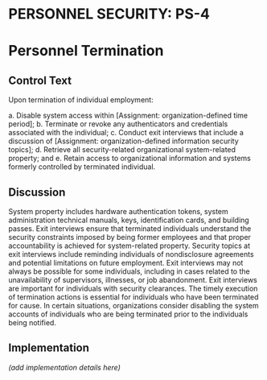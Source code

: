 # PERSONNEL SECURITY: PS-4
# Personnel Termination

## Control Text

Upon termination of individual employment:

a. Disable system access within [Assignment: organization-defined time period];
b. Terminate or revoke any authenticators and credentials associated with the individual;
c. Conduct exit interviews that include a discussion of [Assignment: organization-defined information security topics];
d. Retrieve all security-related organizational system-related property; and
e. Retain access to organizational information and systems formerly controlled by terminated individual.

## Discussion

System property includes hardware authentication tokens, system administration technical manuals, keys, identification cards, and building passes. Exit interviews ensure that terminated individuals understand the security constraints imposed by being former employees and that proper accountability is achieved for system-related property. Security topics at exit interviews include reminding individuals of nondisclosure agreements and potential limitations on future employment. Exit interviews may not always be possible for some individuals, including in cases related to the unavailability of supervisors, illnesses, or job abandonment. Exit interviews are important for individuals with security clearances. The timely execution of termination actions is essential for individuals who have been terminated for cause. In certain situations, organizations consider disabling the system accounts of individuals who are being terminated prior to the individuals being notified.

## Implementation

_(add implementation details here)_